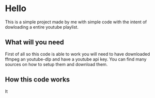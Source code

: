 # Hello
This is a simple project made by me with simple code with the intent of dowloading a entire youtube playlist.

## What will you need
First of all so this code is able to work you will need to have downloaded ffmpeg an youtube-dlp and have a youtube api key.
You can find many sources on how to setup them and download them.

## How this code works
It

